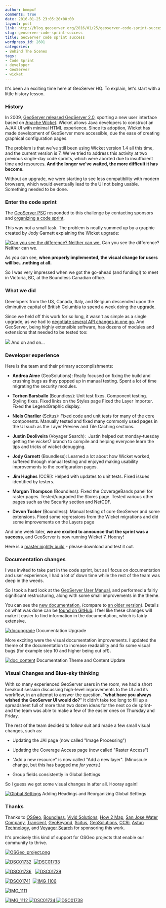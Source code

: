 ```yaml
---
author: bmmpxf
comments: true
date: 2016-01-25 23:05:20+00:00
layout: post
link: http://blog.geoserver.org/2016/01/25/geoserver-code-sprint-success/
slug: geoserver-code-sprint-success
title: GeoServer code sprint success
wordpress_id: 2601
categories:
- Behind The Scenes
tags:
- Code Sprint
- developer
- GeoServer
- wicket
---
```


It's been an exciting time here at GeoServer HQ. To explain, let's start with a little history lesson.


### History


In 2009, [GeoServer released GeoServer 2.0](http://blog.geoserver.org/2009/10/26/geoserver-2-0-released/), sporting a new user interface based on [Apache Wicket](http://wicket.apache.org/). Wicket allows Java developers to construct an AJAX UI with minimal HTML experience. Since its adoption, Wicket has made development of GeoServer more accessible, due the ease of creating graphical configuration pages.

The problem is that we've still been using Wicket version 1.4 all this time, and the current version is 7. We've tried to address this activity at two previous single-day code sprints, which were aborted due to insufficient time and resources. **And the longer we've waited, the more difficult it has become.**

Without an upgrade, we were starting to see less compatibility with modern browsers, which would eventually lead to the UI not being usable. Something needed to be done.


### Enter the code sprint


The [GeoServer PSC](http://docs.geoserver.org/latest/en/developer/policies/psc.html#current-psc) responded to this challenge by contacting sponsors and [organizing a code sprint](https://wiki.osgeo.org/wiki/GeoServer_Code_Sprint_2016).

This was not a small task. The problem is neatly summed up by a graphic created by Jody Garnett explaining the Wicket upgrade:

[![Can you see the difference? Neither can we.](/img/uploads/Wicket-upgrade.png)](/img/uploads/Wicket-upgrade.png) Can you see the difference? Neither can we.

As you can see, **when properly implemented, the visual change for users will be...nothing at all.**

So I was very impressed when we got the go-ahead (and funding!) to meet in Victoria, BC, at the Boundless Canadian office.


### What we did


Developers from the US, Canada, Italy, and Belgium descended upon the diminutive capital of British Columbia to spend a week doing the upgrade.

Since we held off this work for so long, it wasn't as simple as a single upgrade, as we had to [negotiate several API changes in one go](https://github.com/geoserver/geoserver/wiki/Wicket-migration-code-sprint). And GeoServer, being highly extensible software, has dozens of modules and extensions that needed to be tested too:

[![](/img/uploads/codesprint2016modules.png)](/img/uploads/codesprint2016modules.png) And on and on...


### Developer experience


Here is the team and their primary accomplishments:



	
  * **Andrea Aime** (GeoSolutions): Really focused on fixing the build and crushing bugs as they popped up in manual testing. Spent a lot of time migrating the security modules.

	
  * **Torben Barsballe** (Boundless): Unit test fixes. Component testing. Styling fixes. Fixed links on the Styles page Fixed the Layer Importer. Fixed the LegendGraphic display.

	
  * **Niels Charlier** (Scitus): Fixed code and unit tests for many of the core components. Manually tested and fixed many commonly used pages in the UI such as the Layer Preview and Tile Caching sections.

	
  * **Justin Deoliveira** (Voyager Search):  Justin helped out monday-tuesday getting the wicket7 branch to compile and helping everyone learn the tips and tricks of wicket debugging.

	
  * **Jody Garnett** (Boundless): Learned a lot about how Wicket worked, suffered through manual testing and enjoyed making usability improvements to the configuration pages.

	
  * **Jim Hughes** (CCRi): Helped with updates to unit tests. Fixed issues identified by testers.

	
  * **Morgan Thompson** (Boundless): Fixed the CoverageBands panel for raster pages. Tested/upgraded the Stores page. Tested various other pages such as the Security section and NetCDF.

	
  * **Devon Tucker** (Boundless): Manual testing of core GeoServer and some extensions. Fixed some regressions from the Wicket migrations and did some improvements on the Layers page


And one week later, **we are excited to announce that the sprint was a success**, and GeoServer is now running Wicket 7. Hooray!

Here is a [master nightly build](http://geoserver.org/release/master/) - please download and test it out.


### Documentation changes


I was invited to take part in the code sprint, but as I focus on documentation and user experience, I had a lot of down time while the rest of the team was deep in the weeds.

So I took a hard look at the [GeoServer User Manual](http://docs.geoserver.org/latest/user/), and performed a fairly significant restructuring, along with some small improvements in the theme.

You can see the [new documentation](http://docs.geoserver.org/latest/user/), (compare to [an older version](http://docs.geoserver.org/2.7.2/user/)). Details on what was done can be [found on GitHub](https://github.com/geoserver/geoserver/pull/1439). I feel like these changes will make it easier to find information in the documentation, which is fairly extensive.

[![docupgrade](/img/uploads/docupgrade.png)](/img/uploads/docupgrade.png) Documentation Upgrade

More exciting were the visual documentation improvements. I updated the theme of the documentation to increase readability and fix some visual bugs (for example step 10 and higher being cut off).



[![doc_content](/img/uploads/doc_content-1024x394.png)](/img/uploads/doc_content.png) Documentation Theme and Content Update


### Visual Changes and Blue-sky thinking


With so many experienced GeoServer users in the room, we had a short breakout session discussing high-level improvements to the UI and its workflow, in an attempt to answer the question, "**what have you always wished the GeoServer UI would do?**" It didn't take too long to fill up a spreadsheet full of more than two dozen ideas for the next co de sprint- and the team was able to make a few of the easier ones on Thursday and Friday.

The rest of the team decided to follow suit and made a few small visual changes, such as:



	
  * Updating the JAI page (now called "Image Processing")

	
  * Updating the Coverage Access page (now called "Raster Access")

	
  * "Add a new resource" is now called "Add a new layer". (Minuscule change, but this has bugged me _for years_.)

	
  * Group fields consistently in Global Settings


So I guess we got some visual changes in after all. Hooray again!

[![Global Settings](/img/uploads/global-1024x937.png)](/img/uploads/global.png) Adding Headings and Reorganizing Global Settings


### Thanks


Thanks to [OSGeo](http://www.osgeo.org), [Boundless](http://boundlessgeo.com), [Vivid Solutions](http://www.vividsolutions.com/), [How 2 Map](http://www.how2map.com/), [San Jose Water Company](https://www.sjwater.com/), [Transient](http://transient.nz/), [GeoBeyond](http://www.geobeyond.it/), [Scitus](http://www.scitus.be/), [GeoSolutions](http://www.geo-solutions.it/), [CCRi](http://www.ccri.com/), [Astun Technology](https://astuntechnology.com/), and [Voyager Search](https://www.voyagersearch.com/) for sponsoring this work.

It's precisely this kind of support for OSGeo projects that enable our community to thrive.

[![OSGeo_project.png](/img/uploads/OSGeo_project1.png)](/img/uploads/OSGeo_project1.png)



[![DSC01732](/img/uploads/DSC01732-300x199.jpg)](/img/uploads/DSC01732.jpg)  [![DSC01733](/img/uploads/DSC01733-300x199.jpg)](/img/uploads/DSC01733.jpg)

[![DSC01736](/img/uploads/DSC01736-300x199.jpg)](/img/uploads/DSC01736.jpg)   [![DSC01739](/img/uploads/DSC01739-300x199.jpg)](/img/uploads/DSC01739.jpg)

[![DSC01741](/img/uploads/DSC01741-300x199.jpg)](/img/uploads/DSC01741.jpg)  [![IMG_1106](/img/uploads/IMG_1106-1-300x225.jpg)](/img/uploads/IMG_1106-1.jpg)

[![IMG_1111](/img/uploads/IMG_1111-300x225.jpg)](/img/uploads/IMG_1111.jpg)

[![IMG_1112](/img/uploads/IMG_1112-169x300.jpg) ![DSC01734](/img/uploads/DSC01734-199x300.jpg) ![DSC01738](/img/uploads/DSC01738-199x300.jpg)](/img/uploads/IMG_1112.jpg)
